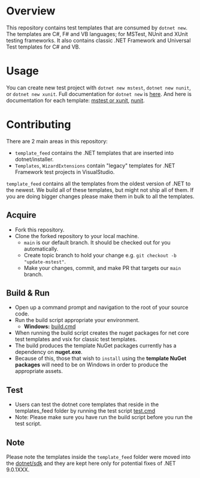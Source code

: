 # Overview

This repository contains test templates that are consumed by `dotnet new`. The templates are C#, F# and VB languages; for MSTest, NUnit and XUnit testing frameworks. 
It also contains classic .NET Framework and Universal Test templates for C# and VB. 

# Usage

You can create new test project with `dotnet new mstest`, `dotnet new nunit`, or `dotnet new xunit`. Full documentation for `dotnet new` is [here](https://docs.microsoft.com/en-us/dotnet/core/tools/dotnet-new). And here is documentation for each template: [mstest or xunit](https://docs.microsoft.com/en-us/dotnet/core/tools/dotnet-new-sdk-templates#test), [nunit](https://docs.microsoft.com/en-us/dotnet/core/tools/dotnet-new-sdk-templates#nunit).

# Contributing

There are 2 main areas in this repository: 
- `template_feed` contains the .NET templates that are inserted into dotnet/installer.
- `Templates`, `WizardExtensions` contain "legacy" templates for .NET Framework test projects in VisualStudio.

`template_feed` contains all the templates from the oldest version of .NET to the newest. We build all of these templates, but might not ship all of them. If you are doing bigger changes please make them in bulk to all the templates. 

## Acquire

- Fork this repository.
- Clone the forked repository to your local machine.
  - `main` is our default branch. It should be checked out for you automatically.
  - Create topic branch to hold your change e.g. `git checkout -b "update-mstest"`.
  - Make your changes, commit, and make PR that targets our `main` branch.
  
## Build & Run

- Open up a command prompt and navigation to the root of your source code.
- Run the build script appropriate your environment.
     - **Windows:** [build.cmd](https://github.com/dotnet/test-templates/blob/main/build.cmd)
- When running the build script creates the nuget packages for net core test templates and vsix for classic test templates.
- The build produces the template NuGet packages currently has a dependency on **nuget.exe**. 
- Because of this, those that wish to `install` using the **template NuGet packages** will need to be on Windows in order to produce the appropriate assets. 

## Test

- Users can test the dotnet core templates that reside in the templates_feed folder by running the test script [test.cmd](https://github.com/dotnet/test-templates/blob/main/test.cmd)
- Note: Please make sure you have run the build script before you run the test script.

## Note

Please note the templates inside the `template_feed` folder were moved into the [dotnet/sdk](https://github.com/dotnet/sdk) and they are kept here only for potential fixes of .NET 9.0.1XXX.
